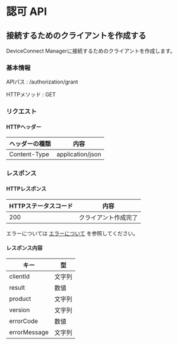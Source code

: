 # 認可 API

## 接続するためのクライアントを作成する

DeviceConnect Managerに接続するためのクライアントを作成します。

### 基本情報

APIパス
: /authorization/grant

HTTPメソッド
: GET

### リクエスト

#### HTTPヘッダー

|ヘッダーの種類|内容|
|----------------|----------------|
|Content-Type|application/json|

### レスポンス

#### HTTPレスポンス

|HTTPステータスコード|内容|
|-----|-----|
|200|クライアント作成完了|

エラーについては [エラーについて](./error.md) を参照してください。

#### レスポンス内容

|キー|型|
|----|----|
|clientId|文字列|
|result|数値|
|product|文字列|
|version|文字列|
|errorCode|数値|
|errorMessage|文字列|
